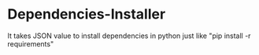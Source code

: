 # Dependencies-Installer
It takes JSON value to install dependencies in python just like "pip install -r requirements"
